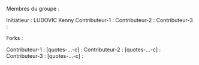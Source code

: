 Membres du groupe :

Initiatieur : LUDOVIC Kenny 
Contributeur-1 :
Contributeur-2 :
Contributeur-3 :

Forks :

Contributeur-1 : [quotes-...-c] :
Contributeur-2 : [quotes-...-c] :
Contributeur-3 : [quotes-...-c] :

